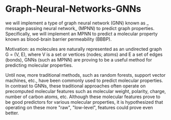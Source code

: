 # Graph-Neural-Networks-GNNs

we will implement a type of graph neural network (GNN) known as _ message passing neural network_ (MPNN) to predict graph properties. Specifically, we will implement an MPNN to predict a molecular property known as blood-brain barrier permeability (BBBP).

Motivation: as molecules are naturally represented as an undirected graph G = (V, E), where V is a set or vertices (nodes; atoms) and E a set of edges (bonds), GNNs (such as MPNN) are proving to be a useful method for predicting molecular properties.

Until now, more traditional methods, such as random forests, support vector machines, etc., have been commonly used to predict molecular properties. In contrast to GNNs, these traditional approaches often operate on precomputed molecular features such as molecular weight, polarity, charge, number of carbon atoms, etc. Although these molecular features prove to be good predictors for various molecular properties, it is hypothesized that operating on these more "raw", "low-level", features could prove even better.

